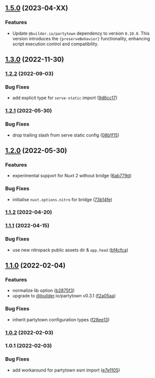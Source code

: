 ## [1.5.0](https://github.com/nuxt-community/partytown-module/compare/1.4.0...1.5.0) (2023-04-XX)

### Features

* Update `@builder.io/partytown` dependency to version `0.10.0`. This version introduces the `{preserveBehavior}` functionality, enhancing script execution control and compatibility.

## [1.3.0](https://github.com/nuxt-community/partytown-module/compare/1.2.2...1.3.0) (2022-11-30)

### [1.2.2](https://github.com/nuxt-community/partytown-module/compare/1.2.1...1.2.2) (2022-09-03)


### Bug Fixes

* add explicit type for `serve-static` import ([9d6cc17](https://github.com/nuxt-community/partytown-module/commit/9d6cc17b1a7388a52c06e4a48dca08e513c6a097))

### [1.2.1](https://github.com/nuxt-modules/partytown/compare/1.2.0...1.2.1) (2022-05-30)


### Bug Fixes

* drop trailing slash from serve static config ([08b1f15](https://github.com/nuxt-modules/partytown/commit/08b1f15e13d2b8552ee8e175b684e0224c08cbd7))

## [1.2.0](https://github.com/nuxt-modules/partytown/compare/1.1.2...1.2.0) (2022-05-30)


### Features

* experimental support for Nuxt 2 without bridge ([6ab779d](https://github.com/nuxt-modules/partytown/commit/6ab779d64068ef9a72b1f72fc704a8debfd37258))


### Bug Fixes

* initialise `nuxt.options.nitro` for bridge ([73b14fe](https://github.com/nuxt-modules/partytown/commit/73b14fe38de1a791abb69bc3c5424cf02852286f))

### [1.1.2](https://github.com/nuxt-modules/partytown/compare/1.1.1...1.1.2) (2022-04-20)

### [1.1.1](https://github.com/nuxt-modules/partytown/compare/1.1.0...1.1.1) (2022-04-15)


### Bug Fixes

* use new nitropack public assets dir & `app.head` ([bf4cfca](https://github.com/nuxt-modules/partytown/commit/bf4cfca4df10a009abf2c16bfc7edf7be0a4efeb))

## [1.1.0](https://github.com/nuxt-modules/partytown/compare/1.0.2...1.1.0) (2022-02-04)


### Features

* normalize lib option ([b2875f3](https://github.com/nuxt-modules/partytown/commit/b2875f3c511866d6f355f611797178c2e4cdaaf3))
* upgrade to [@builder](https://github.com/builder).io/partytown v0.3.1 ([f2a05aa](https://github.com/nuxt-modules/partytown/commit/f2a05aaf8ce4f332416cc5a7891e189763956380))


### Bug Fixes

* inherit partytown configuration types ([f28ee13](https://github.com/nuxt-modules/partytown/commit/f28ee13a009a515e87ad17700b07388de765a247))

### [1.0.2](https://github.com/nuxt-modules/partytown/compare/1.0.1...1.0.2) (2022-02-03)

### 1.0.1 (2022-02-03)


### Bug Fixes

* add workaround for partytown esm import ([e7e1105](https://github.com/nuxt-modules/partytown/commit/e7e1105295f4e14d2cdde1ab447b7ef06b02e2c4))